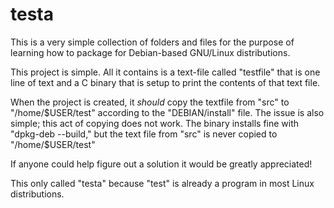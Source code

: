 # testa
This is a very simple collection of folders and files for the purpose of learning how to package for Debian-based GNU/Linux distributions.

This project is simple. All it contains is a text-file called "testfile" that is one line of text and a C binary that is setup to print the contents of that text file.

When the project is created, it *should* copy the textfile from "src" to "/home/$USER/test" according to the "DEBIAN/install" file.
The issue is also simple; this act of copying does not work. The binary installs fine with "dpkg-deb --build," but the text file from "src" is never copied to "/home/$USER/test"

If anyone could help figure out a solution it would be greatly appreciated!

This only called "testa" because "test" is already a program in most Linux distributions.
